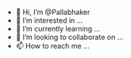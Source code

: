 - 👋 Hi, I’m @Pallabhaker
- 👀 I’m interested in ...
- 🌱 I’m currently learning ...
- 💞️ I’m looking to collaborate on ...
- 📫 How to reach me ...

<!---
Pallabhaker/Pallabhaker is a ✨ special ✨ repository because its `README.md` (this file) appears on your GitHub profile.
You can click the Preview link to take a look at your changes.
--->

